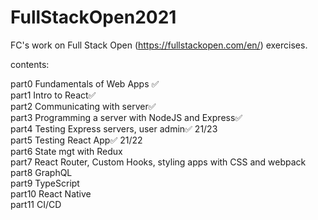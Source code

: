 # FullStackOpen2021
FC's work on Full Stack Open (https://fullstackopen.com/en/) exercises.

contents:

part0 Fundamentals of Web Apps ✅<br/>
part1 Intro to React✅<br/>
part2 Communicating with server✅<br/>
part3 Programming a server with NodeJS and Express✅<br/>
part4 Testing Express servers, user admin✅ 21/23 <br/>
part5 Testing React App✅ 21/22 <br/>
part6 State mgt with Redux<br/>
part7 React Router, Custom Hooks, styling apps with CSS and webpack<br/>
part8 GraphQL<br/>
part9 TypeScript<br/>
part10 React Native <br/>
part11 CI/CD<br/>

